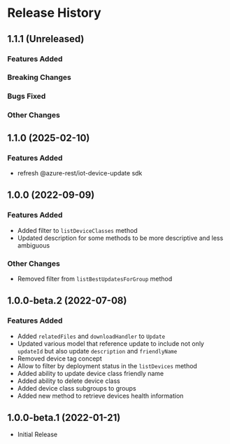 # Release History

## 1.1.1 (Unreleased)

### Features Added

### Breaking Changes

### Bugs Fixed

### Other Changes

## 1.1.0 (2025-02-10)

### Features Added
- refresh @azure-rest/iot-device-update sdk

## 1.0.0 (2022-09-09)

### Features Added
- Added filter to `listDeviceClasses` method
- Updated description for some methods to be more descriptive and less ambiguous

### Other Changes
- Removed filter from `listBestUpdatesForGroup` method

## 1.0.0-beta.2 (2022-07-08)

### Features Added

- Added `relatedFiles` and `downloadHandler` to `Update`
- Updated various model that reference update to include not only `updateId` but also update `description` and `friendlyName`
- Removed device tag concept
- Allow to filter by deployment status in the `listDevices` method
- Added ability to update device class friendly name
- Added ability to delete device class
- Added device class subgroups to groups
- Added new method to retrieve devices health information

## 1.0.0-beta.1 (2022-01-21)

  - Initial Release
